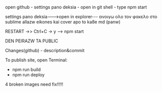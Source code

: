 open github - settings pano deksia - open in git shell - type npm start 

settings pano deksia--->open in explorer--- ανοιγω ολο τον φακελο στο sublime
allazw eikones kai cover apo to ka8e md (panw)

RESTART ->> Ctrl+C    -> y --> npm start

DEN PEIRAZW TA PUBLIC

Changes(github) - description&commit

To publish site, open Terminal:
- npm run build
- npm run deploy

4 broken images need fix!!!!!